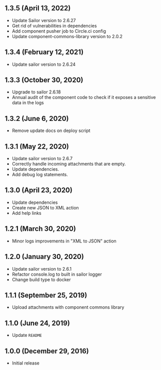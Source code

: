 ## 1.3.5 (April 13, 2022)

* Update Sailor version to 2.6.27
* Get rid of vulnerabilities in dependencies
* Add component pusher job to Circle.ci config
* Update component-commons-library version to 2.0.2

## 1.3.4 (February 12, 2021)

* Update sailor version to 2.6.24

## 1.3.3 (October 30, 2020)

* Upgrade to sailor 2.6.18
* Annual audit of the component code to check if it exposes a sensitive data in the logs

## 1.3.2 (June 6, 2020)

* Remove update docs on deploy script

## 1.3.1 (May 22, 2020)

* Update sailor version to 2.6.7
* Correctly handle incoming attachments that are empty.
* Update dependencies.
* Add debug log statements.

## 1.3.0 (April 23, 2020)

* Update dependencies
* Create new JSON to XML action
* Add help links

## 1.2.1 (March 30, 2020)

* Minor logs improvements in "XML to JSON" action

## 1.2.0 (January 30, 2020)

* Update sailor version to 2.6.1
* Refactor console.log to built in sailor logger
* Change build type to docker

## 1.1.1 (September 25, 2019)

* Upload attachments with component commons library

## 1.1.0 (June 24, 2019)

* Update `README`

## 1.0.0 (December 29, 2016)

* Initial release
